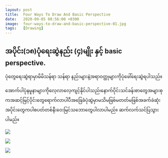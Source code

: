 ```yaml
---
layout: post
title:  Four Ways To Draw And Basic Perspective
date:   2020-09-05 08:56:00 +0300
image:  four-ways-to-draw-and-basic-perspective-01.jpg
tags:   [Drawing]
---
```

## အပိုင်း(၁၈)ပုံရေးဆွဲနည်း (၄)မျိုး  နှင့် basic perspective.

ပုံတွေရေးဆွဲရာမှာမိမိသန်ရာ သန်ရာ နည်းများနဲ့အရာဝတ္ထုများကိုပုံဖေါ်ရေးဆွဲရပါသည်။

အောက်ပါပုံနမူနာများကိုလေ့လာလေ့ကျင့်နိုင်ပါသည်၊နောက်ပိုင်းသင်ခန်းစာ‌တွေအများစုကအဆင့်မြင့်ပိုင်း‌တွေရောက်လာပါပီအခြေခံပုံဆွဲမှာမသိမဖြစ်မတတ်မဖြစ်အခက်ခဲဆုံးအပိုင်းတွေကပါစပတ်တစ်နီးဝေးမြင်သဘောတွေပါလာပါမည်။
ဆက်လက်သင်ပြသွားပါမည်။

![]({{site.baseurl}}/img/four-ways-to-draw-and-basic-perspective-01.jpg)

![]({{site.baseurl}}/img/four-ways-to-draw-and-basic-perspective-02.jpg)

![]({{site.baseurl}}/img/four-ways-to-draw-and-basic-perspective-03.jpg)

